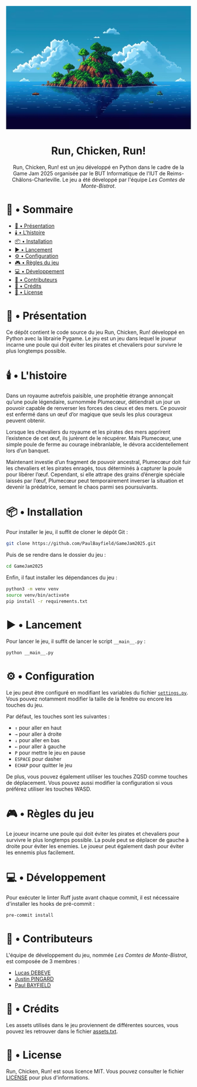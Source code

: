 <div align="center">
<img src="./assets/images/menu.jpg" alt="Banner"/>
  
# Run, Chicken, Run!

Run, Chicken, Run! est un jeu développé en Python dans le cadre de la Game Jam 2025 organisée par le BUT Informatique de l'IUT de Reims-Châlons-Charleville. Le jeu a été développé par l'équipe *Les Comtes de Monte-Bistrot*.

</div>
  
# 📖 • Sommaire

- [🚀 • Présentation](#--présentation)
- [🕯️ • L'histoire](#%EF%B8%8F--l-histoire)
- [📦 • Installation](#--installation)
- [▶️ • Lancement](#%EF%B8%8F--lancement)
- [⚙️ • Configuration](#%EF%B8%8--configuration)
- [🎮 • Règles du jeu](#--règles-du-jeu)
- [💻 • Développement](#--développement)
- [🎨 • Contributeurs](#--contributeurs)
- [📃 • Crédits](#--crédits)
- [📝 • License](#--license)

# 🚀 • Présentation

Ce dépôt contient le code source du jeu Run, Chicken, Run! développé en Python avec la librairie Pygame. Le jeu est un jeu dans lequel le joueur incarne une poule qui doit éviter les pirates et chevaliers pour survivre le plus longtemps possible.

# 🕯️ • L'histoire

Dans un royaume autrefois paisible, une prophétie étrange annonçait qu’une poule légendaire, surnommée Plumecœur, détiendrait un jour un pouvoir capable de renverser les forces des cieux et des mers. Ce pouvoir est enfermé dans un œuf d’or magique que seuls les plus courageux peuvent obtenir.  
  
Lorsque les chevaliers du royaume et les pirates des mers apprirent l’existence de cet œuf, ils jurèrent de le récupérer. Mais Plumecœur, une simple poule de ferme au courage inébranlable, le dévora accidentellement lors d’un banquet.  
  
Maintenant investie d’un fragment de pouvoir ancestral, Plumecœur doit fuir les chevaliers et les pirates enragés, tous déterminés à capturer la poule pour libérer l’œuf. Cependant, si elle attrape des grains d’énergie spéciale laissés par l’œuf, Plumecœur peut temporairement inverser la situation et devenir la prédatrice, semant le chaos parmi ses poursuivants.  

# 📦 • Installation

Pour installer le jeu, il suffit de cloner le dépôt Git :

```bash
git clone https://github.com/PaulBayfield/GameJam2025.git
```

Puis de se rendre dans le dossier du jeu :

```bash
cd GameJam2025
```

Enfin, il faut installer les dépendances du jeu :

```bash
python3 -m venv venv
source venv/bin/activate
pip install -r requirements.txt
```

# ▶️ • Lancement

Pour lancer le jeu, il suffit de lancer le script `__main__.py` :

```bash
python __main__.py
```

# ⚙️ • Configuration

Le jeu peut être configuré en modifiant les variables du fichier [`settings.py`](./settings.py). Vous pouvez notamment modifier la taille de la fenêtre ou encore les touches du jeu.  
  
Par défaut, les touches sont les suivantes :
- `↑` pour aller en haut
- `→` pour aller à droite
- `↓` pour aller en bas
- `←` pour aller à gauche
- `P` pour mettre le jeu en pause
- `ESPACE` pour dasher
- `ECHAP` pour quitter le jeu

De plus, vous pouvez également utiliser les touches ZQSD comme touches de déplacement. Vous pouvez aussi modifier la configuration si vous préférez utiliser les touches WASD.

# 🎮 • Règles du jeu

Le joueur incarne une poule qui doit éviter les pirates et chevaliers pour survivre le plus longtemps possible. La poule peut se déplacer de gauche à droite pour éviter les enemies. Le joueur peut également dash pour éviter les ennemis plus facilement.

# 💻 • Développement

Pour exécuter le linter Ruff juste avant chaque commit, il est nécessaire d'installer les hooks de pré-commit :

```bash
pre-commit install
```

# 🎨 • Contributeurs 

L'équipe de développement du jeu, nommée *Les Comtes de Monte-Bistrot*, est composée de 3 membres :

- [Lucas DEBEVE](https://github.com/LucasDebeve)
- [Justin PINGARD](https://github.com/JujuO814)
- [Paul BAYFIELD](https://github.com/PaulBayfield)

# 📃 • Crédits

Les assets utilisés dans le jeu proviennent de différentes sources, vous pouvez les retrouver dans le fichier [assets.txt](./assets.txt).

# 📝 • License

Run, Chicken, Run! est sous licence MIT. Vous pouvez consulter le fichier [LICENSE](./LICENSE) pour plus d'informations.
